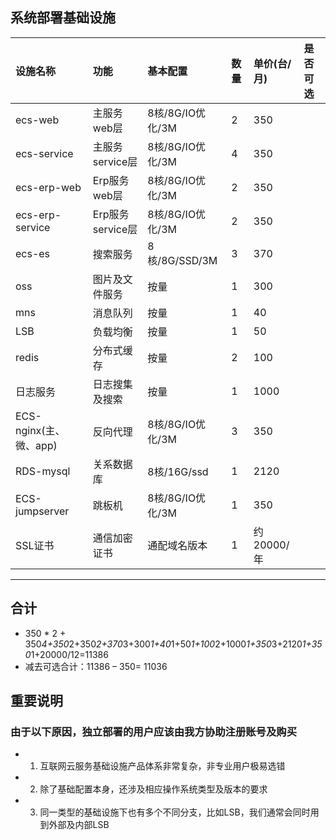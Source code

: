 ## 系统部署基础设施

| 设施名称 | 功能 | 基本配置 | 数量 | 单价(台/月)  |是否可选  |
| :---  |   :-------    |    :---   | :---        | :---        |:---        |
| ecs-web   | 主服务web层     | 8核/8G/IO优化/3M | 2   |350 | |
| ecs-service   | 主服务service层     | 8核/8G/IO优化/3M  | 4   |350| |
| ecs-erp-web   | Erp服务web层     | 8核/8G/IO优化/3M | 2   |350| |
| ecs-erp-service   | Erp服务service层     | 8核/8G/IO优化/3M| 2   |350| |
| ecs-es   | 搜索服务     | 8核/8G/SSD/3M  | 3   |370| |
| oss   | 图片及文件服务     | 按量            | 1   | 300 | |
| mns   | 消息队列    | 按量            | 1   | 40 |  |
| LSB   | 负载均衡    | 按量            | 1   | 50 |  |
| redis   | 分布式缓存    | 按量            | 2   | 100 |  |
| 日志服务   | 日志搜集及搜索    | 按量            | 1   | 1000 |  |
| ECS-nginx(主、微、app)   | 反向代理    | 8核/8G/IO优化/3M            | 3   | 350 |  |
| RDS-mysql   | 关系数据库    | 8核/16G/ssd            | 1   | 2120 |  |
| ECS-jumpserver   | 跳板机    | 8核/8G/IO优化/3M            | 1   | 350 |  |
| SSL证书   | 通信加密证书    | 通配域名版本            | 1   | 约20000/年 |  |
---------------------

## 合计
* 350 * 2 + 350*4+350*2+350*2+370*3+300*1+40*1+50*1+100*2+1000*1+350*3+2120*1+350*1+20000/12=11386
* 减去可选合计：11386 – 350= 11036

## 重要说明
### 由于以下原因，独立部署的用户应该由我方协助注册账号及购买
* 1. 互联网云服务基础设施产品体系非常复杂，非专业用户极易选错
* 2. 除了基础配置本身，还涉及相应操作系统类型及版本的要求
* 3. 同一类型的基础设施下也有多个不同分支，比如LSB，我们通常会同时用到外部及内部LSB

